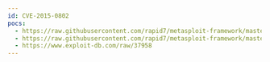 ```yaml
---
id: CVE-2015-0802
pocs:
  - https://raw.githubusercontent.com/rapid7/metasploit-framework/master/modules/exploits/multi/browser/firefox_pdfjs_privilege_escalation.rb
  - https://raw.githubusercontent.com/rapid7/metasploit-framework/master/modules/exploits/multi/browser/firefox_proxy_prototype.rb
  - https://www.exploit-db.com/raw/37958
---
```

